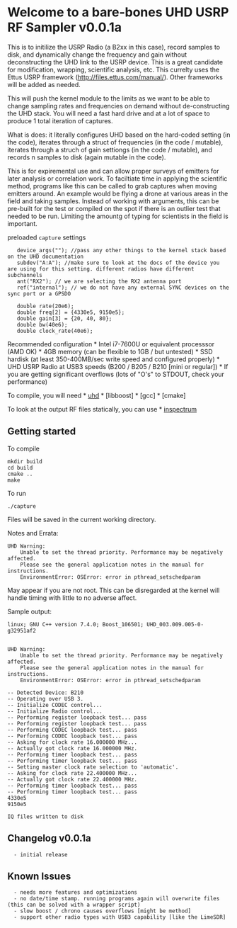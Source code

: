 # Welcome to a bare-bones UHD USRP RF Sampler v0.0.1a

 This is to initilize the USRP Radio (a B2xx in this case), record samples to disk, and dynamically change the frequency and
 gain without deconstructing the UHD link to the USRP device. This is a great candidate for modification, wrapping, scientific
 analysis, etc. This currelty uses the Ettus USRP framework (http://files.ettus.com/manual/). Other frameworks will be added
 as needed. 

 This will push the kernel module to the limits as we want to be able to change sampling rates and frequencies 
 on demand without de-constructing the UHD stack. You will need a fast hard drive and at a lot of space to produce 
 1 total iteration of captures.

 What is does: it literally configures UHD based on the hard-coded setting (in the code), iterates through a struct of frequencies
 (in the code / mutable), iterates through a struch of gain settiongs (in the code / mutable), and records n samples to disk (again
 mutable in the code). 

 This is for expiremental use and can allow proper surveys of emitters for later analysis or correlation work. To faciltiate time in 
 applying the scientific method, programs like this can be called to grab captures when moving emitters around. An example would be
 flying a drone at various areas in the field and taking samples. Instead of working with arguments, this can be pre-built for the test
 or compiled on the spot if there is an outlier test that needed to be run. Limiting the amountg of typing for scientists in the field
 is important.
 
 preloaded ```capture``` settings
 
 ```
    device_args(""); //pass any other things to the kernel stack based on the UHD documentation
    subdev("A:A"); //make sure to look at the docs of the device you are using for this setting. different radios have different subchannels
    ant("RX2"); // we are selecting the RX2 antenna port
    ref("internal"); // we do not have any external SYNC devices on the sync port or a GPSDO

    double rate(20e6);
    double freq[2] = {4330e5, 9150e5}; 
    double gain[3] = {20, 40, 80};
    double bw(40e6);
    double clock_rate(40e6);
 ```

Recommended configuration
    * Intel i7-7600U or equivalent processsor (AMD OK)
    * 4GB memory (can be flexible to 1GB / but untested)
    * SSD hardisk (at least 350-400MB/sec write speed and configured properly)
    * UHD USRP Radio at USB3 speeds (B200 / B205 / B210 [mini or regular])
    * If you are getting significant overflows (lots of "O's" to STDOUT, check your performance)

To compile, you will need
    * [uhd](https://github.com/EttusResearch/uhd)
    * [libboost]
    * [gcc]
    * [cmake]

To look at the output RF files statically, you can use
    * [inspectrum](https://github.com/miek/inspectrum)

## Getting started

To compile
```
mkdir build
cd build
cmake ..
make
```

To run
```
./capture
```
Files will be saved in the current working directory.

Notes and Errata:

```
UHD Warning:
    Unable to set the thread priority. Performance may be negatively affected.
    Please see the general application notes in the manual for instructions.
    EnvironmentError: OSError: error in pthread_setschedparam
```

May appear if you are not root. This can be disregarded at the kernel will handle timing with little to no adverse affect.

Sample output:

```
linux; GNU C++ version 7.4.0; Boost_106501; UHD_003.009.005-0-g32951af2


UHD Warning:
    Unable to set the thread priority. Performance may be negatively affected.
    Please see the general application notes in the manual for instructions.
    EnvironmentError: OSError: error in pthread_setschedparam

-- Detected Device: B210
-- Operating over USB 3.
-- Initialize CODEC control...
-- Initialize Radio control...
-- Performing register loopback test... pass
-- Performing register loopback test... pass
-- Performing CODEC loopback test... pass
-- Performing CODEC loopback test... pass
-- Asking for clock rate 16.000000 MHz... 
-- Actually got clock rate 16.000000 MHz.
-- Performing timer loopback test... pass
-- Performing timer loopback test... pass
-- Setting master clock rate selection to 'automatic'.
-- Asking for clock rate 22.400000 MHz... 
-- Actually got clock rate 22.400000 MHz.
-- Performing timer loopback test... pass
-- Performing timer loopback test... pass
4330e5
9150e5

IQ files written to disk
```

## Changelog v0.0.1a
```
  - initial release
```

## Known Issues
```
  - needs more features and optimizations
  - no date/time stamp. running programs again will overwrite files (this can be solved with a wrapper script)
  - slow boost / chrono causes overflows [might be method]
  - support other radio types with USB3 capability [like the LimeSDR]
```